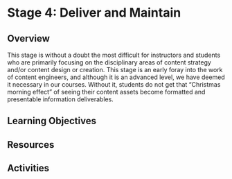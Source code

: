 # Stage 4: Deliver and Maintain

## Overview
This stage is without a doubt the most difficult for instructors and students who are primarily focusing on the disciplinary areas of content strategy and/or content design or creation. This stage is an early foray into the work of content engineers, and although it is an advanced level, we have deemed it necessary in our courses. Without it, students do not get that “Christmas morning effect” of seeing their content assets become formatted and presentable information deliverables.

## Learning Objectives

## Resources

## Activities
